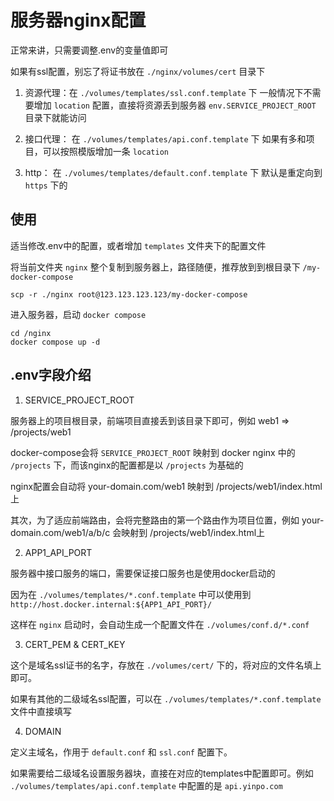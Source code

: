 # 服务器nginx配置

正常来讲，只需要调整.env的变量值即可

如果有ssl配置，别忘了将证书放在 `./nginx/volumes/cert` 目录下

1. 资源代理：在 `./volumes/templates/ssl.conf.template` 下
  一般情况下不需要增加 `location` 配置，直接将资源丢到服务器 `env.SERVICE_PROJECT_ROOT` 目录下就能访问

2. 接口代理： 在 `./volumes/templates/api.conf.template` 下
  如果有多和项目，可以按照模版增加一条 `location`

3. http： 在 `./volumes/templates/default.conf.template` 下
  默认是重定向到 `https` 下的

## 使用

适当修改.env中的配置，或者增加 `templates` 文件夹下的配置文件

将当前文件夹 `nginx` 整个复制到服务器上，路径随便，推荐放到到根目录下 `/my-docker-compose`

```shell
scp -r ./nginx root@123.123.123.123/my-docker-compose
```

进入服务器，启动 `docker compose`

```shell
cd /nginx
docker compose up -d
```

## .env字段介绍
1. SERVICE_PROJECT_ROOT

服务器上的项目根目录，前端项目直接丢到该目录下即可，例如 web1 => /projects/web1

docker-compose会将 `SERVICE_PROJECT_ROOT` 映射到 docker nginx 中的 `/projects` 下，而该nginx的配置都是以 `/projects` 为基础的

nginx配置会自动将 your-domain.com/web1 映射到 /projects/web1/index.html上

其次，为了适应前端路由，会将完整路由的第一个路由作为项目位置，例如 your-domain.com/web1/a/b/c 会映射到 /projects/web1/index.html上

2. APP1_API_PORT

服务器中接口服务的端口，需要保证接口服务也是使用docker启动的

因为在 `./volumes/templates/*.conf.template` 中可以使用到 `http://host.docker.internal:${APP1_API_PORT}/`

这样在 `nginx` 启动时，会自动生成一个配置文件在 `./volumes/conf.d/*.conf`


3. CERT_PEM & CERT_KEY

这个是域名ssl证书的名字，存放在 `./volumes/cert/` 下的，将对应的文件名填上即可。

如果有其他的二级域名ssl配置，可以在 `./volumes/templates/*.conf.template` 文件中直接填写

4. DOMAIN

定义主域名，作用于 `default.conf` 和 `ssl.conf` 配置下。

如果需要给二级域名设置服务器块，直接在对应的templates中配置即可。例如 `./volumes/templates/api.conf.template` 中配置的是 `api.yinpo.com`
